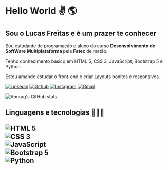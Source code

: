 <h1>Hello World ✌️ 🌎</h2> 
<h2>Sou o Lucas Freitas e é um prazer te conhecer</h2> 
<p> Sou estudante de programação e aluno do curso 
<strong> Desenvolvimento de SoftWare Multiplataforma </strong> pela <strong> Fatec </Strong> de matão.</p>
<p>Tenho conhecimento basico em HTML 5, CSS 3, JavaScript, Bootstrap 5 e Python.</p>

<p>Estou amando estudar o front-end e criar Layouts bonitos e responsivos.</p>

[![Linkedin](https://img.shields.io/badge/LinkedIn-0077B5?style=for-the-badge&logo=linkedin&logoColor=white)](https://www.linkedin.com/in/lucas-freitas-32b618141/)
[![Github](	https://img.shields.io/badge/GitHub-100000?style=for-the-badge&logo=github&logoColor=white)](https://github.com/Lucas-A-Freitas)
[![Instagram](https://img.shields.io/badge/Instagram-E4405F?style=for-the-badge&logo=instagram&logoColor=white)](https://www.instagram.com/luasc_fre/)
<a href="mailto:lucasfreitas693@gmail.com?subject=Contato atraves do GitHub" title="">![Gmail](https://img.shields.io/badge/Gmail-D14836?style=for-the-badge&logo=gmail&logoColor=white)</a>


![Anurag's GitHub stats](https://github-readme-stats.vercel.app/api?username=Lucas-A-Freitas&show_icons=true&theme=merko)

<h2>Linguagens e tecnologias 👨🏻‍💻 

<div style='display: inline_block'> </br>
    <img alt="HTML 5" src="https://img.shields.io/badge/HTML5-E34F26?style=for-the-badge&logo=html5&logoColor=white">
</div>

<div style='display: inline_block'>
    <img alt="CSS 3" src="https://img.shields.io/badge/CSS3-1572B6?style=for-the-badge&logo=css3&logoColor=white">
</div>

<div style='display: inline_block'>
    <img alt="JavaScript" src="https://img.shields.io/badge/JavaScript-F7DF1E?style=for-the-badge&logo=javascript&logoColor=black">
</div>

<div style='display: inline_block'>
    <img alt="Bootstrap 5" src="https://img.shields.io/badge/Bootstrap-563D7C?style=for-the-badge&logo=bootstrap&logoColor=white">
</div>

<div style='display: inline_block'>
    <img alt="Python" src="https://img.shields.io/badge/Python-3776AB?style=for-the-badge&logo=python&logoColor=white">
</div>
